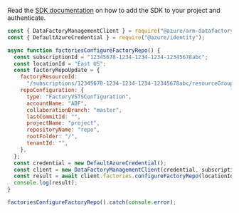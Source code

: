 Read the [SDK documentation](https://github.com/Azure/azure-sdk-for-js/blob/%40azure%2Farm-datafactory_10.4.0/sdk/datafactory/arm-datafactory/README.md) on how to add the SDK to your project and authenticate.

```javascript
const { DataFactoryManagementClient } = require("@azure/arm-datafactory");
const { DefaultAzureCredential } = require("@azure/identity");

async function factoriesConfigureFactoryRepo() {
  const subscriptionId = "12345678-1234-1234-1234-12345678abc";
  const locationId = "East US";
  const factoryRepoUpdate = {
    factoryResourceId:
      "/subscriptions/12345678-1234-1234-1234-12345678abc/resourceGroups/exampleResourceGroup/providers/Microsoft.DataFactory/factories/exampleFactoryName",
    repoConfiguration: {
      type: "FactoryVSTSConfiguration",
      accountName: "ADF",
      collaborationBranch: "master",
      lastCommitId: "",
      projectName: "project",
      repositoryName: "repo",
      rootFolder: "/",
      tenantId: "",
    },
  };
  const credential = new DefaultAzureCredential();
  const client = new DataFactoryManagementClient(credential, subscriptionId);
  const result = await client.factories.configureFactoryRepo(locationId, factoryRepoUpdate);
  console.log(result);
}

factoriesConfigureFactoryRepo().catch(console.error);
```
